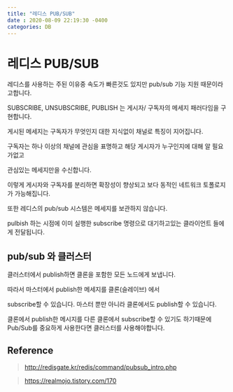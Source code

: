 ```yaml
---
title: "레디스 PUB/SUB"
date : 2020-08-09 22:19:30 -0400
categories: DB
---
```


# 레디스 PUB/SUB

레디스를 사용하는 주된 이유중 속도가 빠른것도 있지만 pub/sub 기능 지원 때문이라고합니다.

SUBSCRIBE, UNSUBSCRIBE, PUBLISH 는 게시자/ 구독자의 메세지 패러다임을 구현합니다.

게시된 메세지는 구독자가 무엇인지 대한 지식없이 채널로 특징이 지어집니다.

구독자는 하나 이상의 채널에 관심을 표명하고 해당 게시자가 누구인지에 대해 알 필요가없고

관심있는 메세지만을 수신합니다.

이렇게 게시자와 구독자를 분리하면 확장성이 향상되고 보다 동적인 네트워크 토폴로지가 가능해집니다.

또한 레디스의 pub/sub 시스템은 메세지를 보관하지 않습니다.

pulbish 하는 시점에 이미 실행한 subscribe 명령으로 대기하고있는 클라이언트 들에게 전달됩니다.

## pub/sub 와 클러스터

클러스터에서 publish하면 클론을 포함한 모든 노드에게 보냅니다.

따라서 마스터에서 publish한 메세지를 클론(슬레이브) 에서 

subscribe할 수 있습니다.  마스터 뿐만 아니라 클론에서도 publish할 수 있습니다.

클론에서 publish한 메시지를 다른 클론에서 subscribe할 수 있기도 하기때문에  Pub/Sub를 중요하게 사용한다면 클러스터를 사용해야합니다.


## Reference

> http://redisgate.kr/redis/command/pubsub_intro.php

> https://realmojo.tistory.com/170
